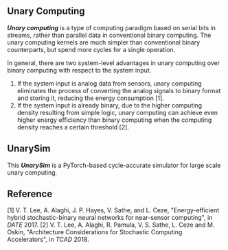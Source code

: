 ## Unary Computing
_**Unary computing**_ is a type of computing paradigm based on serial bits in streams, rather than parallel data in conventional binary computing. 
The unary computing kernels are much simpler than conventional binary counterparts, but spend more cycles for a single operation. 

In general, there are two system-level advantages in unary computing over binary computing with respect to the system input.
1. If the system input is analog data from sensors, unary computing eliminates the process of converting the analog signals to binary format and storing it, reducing the energy consumption [1].
2. If the system input is already binary, due to the higher computing density resulting from simple logic, unary computing can achieve even higher energy efficiency than binary computing when the computing density reaches a certain threshold [2].

## UnarySim
This _**UnarySim**_ is a PyTorch-based cycle-accurate simulator for large scale unary computing.

## Reference
[1] V. T. Lee, A. Alaghi, J. P. Hayes, V. Sathe, and L. Ceze, "Energy-efficient hybrid stochastic-binary neural networks for near-sensor computing", in *DATE* 2017.
[2] V. T. Lee, A. Alaghi, R. Pamula, V. S. Sathe, L. Ceze and M. Oskin, "Architecture Considerations for Stochastic Computing Accelerators", in *TCAD* 2018.  
